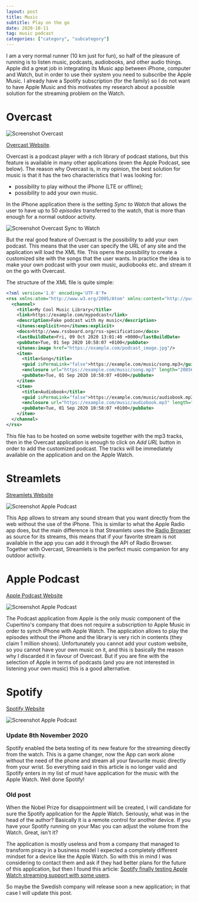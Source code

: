 ```yaml
---
layout: post
title: Music
subtitle: Play on the go
date: 2020-10-11
tag: music podcast
categories: ["category", "subcategory"]
---
```


I am a very normal runner (10 km just for fun), so half of the pleasure of running is to listen music, podcasts, audiobooks, and other audio things. Apple did a great job in integrating its Music app between iPhone, computer and Watch, but in order to use their system you need to subscribe the Apple Music. I already have a Spotify subscription (for the family) so I do not want to have Apple Music and this motivates my research about a possible solution for the streaming problem on the Watch.

# Overcast

![Screenshot Overcast](/assets/img/overcast.png)

[Overcast Website](https://overcast.fm/).

Overcast is a podcast player with a rich library of podcast stations, but this feature is available in many other applications (even the Apple Podcast, see below). The reason why Overcast is, in my opinion, the best solution for music is that it has the two characteristics that I was looking for:

- possibility to play without the iPhone (LTE or offline);
- possibility to add your own music.

In the iPhone application there is the setting *Sync to Watch* that allows the user to have up to 50 *episodes* transferred to the watch, that is more than enough for a normal outdoor activity.

![Screenshot Overcast Sync to Watch](/assets/img/overcast-sync.jpg)

But the real good feature of Overcast is the possibility to add your own podcast. This means that the user can specify the URL of any site and the application will load the XML file. This opens the possibility to create a customized site with the songs that the user wants. In practice the idea is to make your own podcast with your own music, audiobooks etc. and stream it on the go with Overcast.

The structure of the XML file is quite simple:

```xml
<?xml version='1.0' encoding='UTF-8'?>
<rss xmlns:atom="http://www.w3.org/2005/Atom" xmlns:content="http://purl.org/rss/1.0/modules/content/" xmlns:dc="http://purl.org/dc/elements/1.1/" xmlns:itunes="http://www.itunes.com/dtds/podcast-1.0.dtd" version="2.0">
  <channel>
    <title>My Cool Music Library</title>
    <link>https://example.com/mypodcast</link>
    <description>Fake podcast with my music</description>
    <itunes:explicit>no</itunes:explicit>
    <docs>http://www.rssboard.org/rss-specification</docs>
    <lastBuildDate>Fri, 09 Oct 2020 13:01:40 +0000</lastBuildDate>
    <pubDate>Tue, 01 Sep 2020 10:58:07 +0100</pubDate>
    <itunes:image href="https://example.com/podcast_image.jpg"/>
    <item>
      <title>Song</title>
      <guid isPermaLink="false">https://example.com/music/song.mp3</guid>
      <enclosure url="https://example.com/music/song.mp3" length="20856581" type="audio/mpeg"/>
      <pubDate>Tue, 01 Sep 2020 10:58:07 +0100</pubDate>
    </item>
    <item>
      <title>Audiobook</title>
      <guid isPermaLink="false">https://example.com/music/audiobook.mp3</guid>
      <enclosure url="https://example.com/music/audiobook.mp3" length="0" type="audio/mpeg"/>
      <pubDate>Tue, 01 Sep 2020 10:58:07 +0100</pubDate>
    </item>
  </channel>
</rss>
```

This file has to be hosted on some website together with the mp3 tracks, then in the Overcast application is enough to click on *Add URL* button in order to add the customized podcast. The tracks will be immediately available on the application and on the Apple Watch.

# Streamlets

[Streamlets Website](https://apps.apple.com/app/id1507575984)

![Screenshot Apple Podcast](/assets/img/streamlets.png)

This App allows to stream any sound stream that you want directly from the web without the use of the iPhone. This is similar to what the Apple Radio app does, but the main difference is that Streamlets uses the [Radio Browser](http://www.radio-browser.info/gui/#!/) as source for its streams, this means that if your favorite stream is not available in the app you can add it through the API of Radio Browser. Together with Overcast, Streamlets is the perfect music companion for any outdoor activity.

# Apple Podcast

[Apple Podcast Website](https://apps.apple.com/us/app/apple-podcasts/id525463029)

![Screenshot Apple Podcast](/assets/img/apple-podcast.png)

The Podcast application from Apple is the only music component of the Cupertino's company that does not require a subscription to Apple Music in order to synch iPhone with Apple Watch. The application allows to play the episodes without the iPhone and the library is very rich in contents (they claim 1 million shows). Unfortunately you cannot add your custom website, so you cannot have your own music on it, and this is basically the reason why I discarded it in favour of Overcast. But if you are fine with the selection of Apple in terms of podcasts (and you are not interested in listening your own music) this is a good alternative.

# Spotify

[Spotify Website](https://apps.apple.com/us/app/spotify-music-and-podcasts/id324684580#?platform=appleWatch)

![Screenshot Apple Podcast](/assets/img/spotify.png)

### Update 8th November 2020

Spotify enabled the beta testing of its new feature for the streaming directly from the watch. This is a game changer, now the App can work alone without the need of the phone and stream all your favourite music directly from your wrist. So everything said in this article is no longer valid and Spotify enters in my list of must have application for the music with the Apple Watch. Well done Spotify!

### Old post

When the Nobel Prize for disappointment will be created, I will candidate for sure the Spotify application for the Apple Watch. Seriously, what was in the head of the author? Basically it is a remote control for another device. If you have your Spotify running on your Mac you can adjust the volume from the Watch. Great, isn't it?

The application is mostly useless and from a company that managed to transform piracy in a business model I expected a completely different mindset for a device like the Apple Watch. So with this in mind I was considering to contact them and ask if they had better plans for the future of this application, but then I found this article: [Spotify finally testing Apple Watch streaming support with some users](https://9to5mac.com/2020/09/17/spotify-finally-testing-apple-watch-streaming/).

So maybe the Swedish company will release soon a new application; in that case I will update this post.